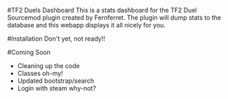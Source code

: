 #TF2 Duels Dashboard
This is a stats dashboard for the TF2 Duel Sourcemod plugin created by Fernferret. The plugin will dump stats to the database and this webapp displays it all nicely for you. 

#Installation
Don't yet, not ready!!

#Coming Soon
* Cleaning up the code
* Classes oh-my!
* Updated bootstrap/search
* Login with steam why-not?
